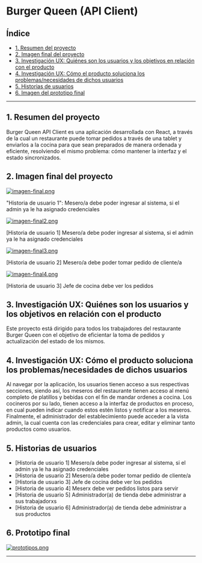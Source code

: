 # Burger Queen (API Client)

## Índice

* [1. Resumen del proyecto](1-resumen-del-proyecto)
* [2. Imagen final del proyecto](#2-imagen-final-del-proyecto)
* [3. Investigación UX: Quiénes son los usuarios y los objetivos en relación con el producto](#2-investigación-ux-quiénes-son-los-usuarios-y-los-objetivos-en-relación-con-el-producto)
* [4. Investigación UX: Cómo el producto soluciona los problemas/necesidades de dichos usuarios](#4-investigación-ux-cómo-el-producto-soluciona-los-problemasnecesidades-de-dichos-usuarios)
* [5. Historias de usuarios](#5-historias-de-usuarios)
* [6. Imagen del prototipo final](#6-imagen-del-prototipo-final)


***

## 1. Resumen del proyecto

Burger Queen API Client es una aplicación desarrollada con React, a través de la cual un restaurante puede tomar pedidos a través de una tablet y enviarlos a la cocina para que sean preparados de manera ordenada y eficiente, resolviendo el mismo problema: cómo mantener la interfaz y el estado sincronizados.

## 2. Imagen final del proyecto

[![imagen-final.png](https://i.postimg.cc/wvj6yzG6/imagen-final.png)](https://postimg.cc/gw19QCp5)

"Historia de usuario 1": Mesero/a debe poder ingresar al sistema, si el admin ya le ha asignado credenciales

[![imagen-final2.png](https://i.postimg.cc/Tw1629K1/imagen-final2.png)](https://postimg.cc/SXB5Dc7b)

[Historia de usuario 1] Mesero/a debe poder ingresar al sistema, si el admin ya le ha asignado credenciales

[![imagen-final3.png](https://i.postimg.cc/Dmkkg3B4/imagen-final3.png)](https://postimg.cc/30Bc8VM3) 

[Historia de usuario 2] Mesero/a debe poder tomar pedido de cliente/a

[![imagen-final4.png](https://i.postimg.cc/1RLfTgdw/imagen-final4.png)](https://postimg.cc/DmPv4znw)

[Historia de usuario 3] Jefe de cocina debe ver los pedidos


## 3. Investigación UX: Quiénes son los usuarios y los objetivos en relación con el producto

Este proyecto está dirigido para todos los trabajadores del restaurante Burger Queen con el objetivo de eficientar la toma de pedidos y actualización del estado de los mismos.

## 4. Investigación UX: Cómo el producto soluciona los problemas/necesidades de dichos usuarios

Al navegar por la aplicación, los usuarios tienen acceso a sus respectivas secciones, siendo así, los meseros del restaurante tienen acceso al menú completo de platillos y bebidas con el fin de mandar ordenes a cocina. Los cocineros por su lado, tienen acceso a la interfaz de productos en proceso, en cual pueden indicar cuando estos estén listos y notificar a los meseros. Finalmente, el administrador del establecimiento puede acceder a la vista admin, la cual cuenta con las credenciales para crear, editar y eliminar tanto productos como usuarios.

## 5. Historias de usuarios

- [Historia de usuario 1] Mesero/a debe poder ingresar al sistema, si el admin ya le ha asignado credenciales
- [Historia de usuario 2] Mesero/a debe poder tomar pedido de cliente/a
- [Historia de usuario 3] Jefe de cocina debe ver los pedidos
- [Historia de usuario 4] Meserx debe ver pedidos listos para servir
- [Historia de usuario 5] Administrador(a) de tienda debe administrar a sus trabajadorxs
- [Historia de usuario 6] Administrador(a) de tienda debe administrar a sus productos


## 6. Prototipo final

[![prototipos.png](https://i.postimg.cc/rFrtFG4f/prototipos.png)](https://postimg.cc/Lnmsx1NP)



***
